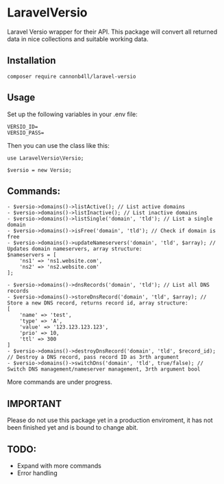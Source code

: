 # LaravelVersio

Laravel Versio wrapper for their API. This package will convert all returned data in nice collections and suitable working data.

## Installation

```
composer require cannonb4ll/laravel-versio
```

## Usage

Set up the following variables in your .env file:

```
VERSIO_ID=
VERSIO_PASS=
```

Then you can use the class like this:

```
use LaravelVersio\Versio;

$versio = new Versio;
```

## Commands:

```
- $versio->domains()->listActive(); // List active domains
- $versio->domains()->listInactive(); // List inactive domains
- $versio->domains()->listSingle('domain', 'tld'); // List a single domain
- $versio->domains()->isFree('domain', 'tld'); // Check if domain is free
- $versio->domains()->updateNameservers('domain', 'tld', $array); // Updates domain nameservers, array structure:
$nameservers = [
    'ns1' => 'ns1.website.com',
    'ns2' => 'ns2.website.com'
];

- $versio->domains()->dnsRecords('domain', 'tld'); // List all DNS records
- $versio->domains()->storeDnsRecord('domain', 'tld', $array); // Store a new DNS record, returns record id, array structure:
[
    'name' => 'test',
    'type' => 'A',
    'value' => '123.123.123.123',
    'prio' => 10,
    'ttl' => 300
]
- $versio->domains()->destroyDnsRecord('domain', 'tld', $record_id); // Destroy a DNS record, pass record ID as 3rth argument
- $versio->domains()->switchDns('domain', 'tld', true/false); // Switch DNS management/nameserver management, 3rth argument bool
```

More commands are under progress.

## IMPORTANT

Please do not use this package yet in a production enviroment, it has not been finished yet and is bound to change abit.

## TODO:

- Expand with more commands
- Error handling